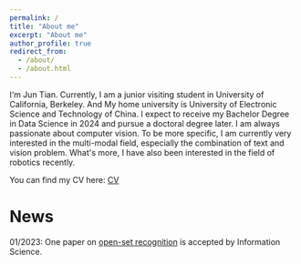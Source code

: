 ```yaml
---
permalink: /
title: "About me"
excerpt: "About me"
author_profile: true
redirect_from: 
  - /about/
  - /about.html
---
```


I‘m Jun Tian. Currently, I am a junior visiting student in University of California, Berkeley. And My home university is University of Electronic Science and Technology of China. I expect to receive my Bachelor Degree in Data Science in 2024 and pursue a doctoral degree later. I am always passionate about computer vision. To be more specific, I am currently very interested in the multi-modal field, especially the combination of text and vision problem. What's more, I have also been interested in the field of robotics recently.

You can find my CV here: [CV](https://jun-tian.github.io/files/CV.pdf)

News
======

01/2023: One paper on [open-set recognition](https://www.sciencedirect.com/science/article/abs/pii/S0020025523000622) is accepted by Information Science.
